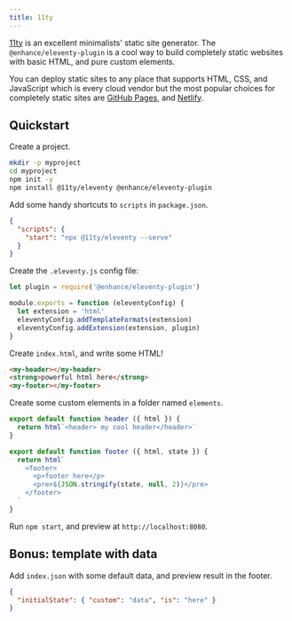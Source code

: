 ```yaml
---
title: 11ty
---
```


[11ty](https://11ty.dev) is an excellent minimalists' static site generator. The `@enhance/eleventy-plugin` is a cool way to build completely static websites with basic HTML, and pure custom elements. 

You can deploy static sites to any place that supports HTML, CSS, and JavaScript which is every cloud vendor but the most popular choices for completely static sites are [GitHub Pages](https://pages.github.com), and [Netlify](https://netlify.com).

## Quickstart

Create a project.

```bash
mkdir -p myproject 
cd myproject
npm init -y
npm install @11ty/eleventy @enhance/eleventy-plugin
```

Add some handy shortcuts to `scripts` in `package.json`.

```json
{
  "scripts": {
    "start": "npx @11ty/eleventy --serve"
  }
}
```

Create the `.eleventy.js` config file:

<doc-code filename=".eleventy.js" numbered>

```javascript
let plugin = require('@enhance/eleventy-plugin')

module.exports = function (eleventyConfig) {
  let extension = 'html'
  eleventyConfig.addTemplateFormats(extension)
  eleventyConfig.addExtension(extension, plugin)
}
```

</doc-code>

Create `index.html`, and write some HTML!

<doc-code filename="index.html" numbered>

```html
<my-header></my-header>
<strong>powerful html here</strong>
<my-footer></my-footer>
```

</doc-code>

Create some custom elements in a folder named `elements`.

<doc-code filename="elements/my-header.mjs" numbered>

```javascript
export default function header ({ html }) {
  return html`<header> my cool header</header>`
}
```

</doc-code>

<doc-code filename="elements/my-footer.mjs" numbered>

```javascript
export default function footer ({ html, state }) {
  return html`
    <footer>
      <p>footer here</p>
      <pre>${JSON.stringify(state, null, 2)}</pre>
    </footer>
  `
}
```

</doc-code>

Run `npm start`, and preview at `http://localhost:8080`.

## Bonus: template with data

Add `index.json` with some default data, and preview result in the footer.

```json
{
  "initialState": { "custom": "data", "is": "here" }
}
```

